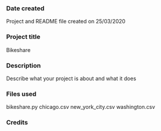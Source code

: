 ### Date created
Project and README file created on 25/03/2020

### Project title
Bikeshare

### Description
Describe what your project is about and what it does

### Files used
bikeshare.py
chicago.csv
new_york_city.csv
washington.csv

### Credits
